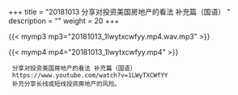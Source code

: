 +++
title = "20181013  分享对投资美国房地产的看法 补充篇（国语） "
description = ""
weight = 20
+++

{{< mymp3 mp3="20181013_1lwytxcwfyy.mp4.wav.mp3" >}}

{{< mymp4 mp4="20181013_1lwytxcwfyy.mp4" >}}

     分享对投资美国房地产的看法 补充篇（国语） 
     https://www.youtube.com/watch?v=1LWyTXCWfYY 
     补充分享长线或短线投资房地产的风险。 
